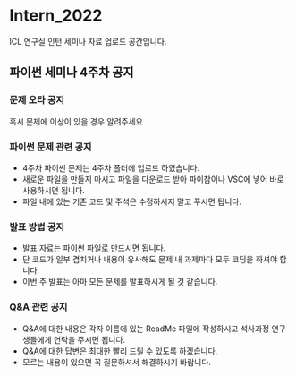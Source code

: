 # Intern_2022
ICL 연구실 인턴 세미나 자료 업로드 공간입니다.

## 파이썬 세미나 4주차 공지
### 문제 오타 공지
혹시 문제에 이상이 있을 경우 알려주세요  

### 파이썬 문제 관련 공지
* 4주차 파이썬 문제는 4주차 폴더에 업로드 하였습니다.
* 새로운 파일을 만들지 마시고 파일을 다운로드 받아 파이참이나 VSC에 넣어 바로 사용하시면 됩니다. 
* 파일 내에 있는 기존 코드 및 주석은 수정하시지 말고 푸시면 됩니다.

### 발표 방법 공지
* 발표 자료는 파이썬 파일로 만드시면 됩니다.
* 단 코드가 일부 겹치거나 내용이 유사해도 문제 내 과제마다 모두 코딩을 하셔야 합니다.
* 이번 주 발표는 아마 모든 문제를 발표하시게 될 것 같습니다.

### Q&A 관련 공지
* Q&A에 대한 내용은 각자 이름에 있는 ReadMe 파일에 작성하시고 석사과정 연구생들에게 연락을 주시면 됩니다.
* Q&A에 대한 답변은 최대한 빨리 드릴 수 있도록 하겠습니다.
* 모르는 내용이 있으면 꼭 질문하셔서 해결하시기 바랍니다.
